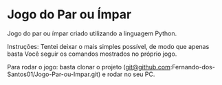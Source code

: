 # Jogo do Par ou Ímpar
Jogo do par ou ímpar criado utilizando a linguagem Python.

Instruções: Tentei deixar o mais simples possível, de modo que apenas basta Você seguir os comandos mostrados no próprio jogo.

Para rodar o jogo: basta clonar o projeto (git@github.com:Fernando-dos-Santos01/Jogo-Par-ou-Impar.git) e rodar no seu PC.
